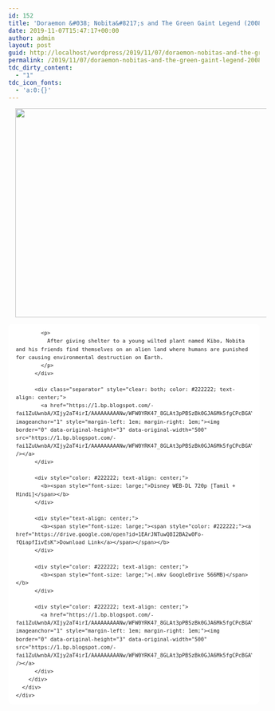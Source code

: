 ```yaml
---
id: 152
title: 'Doraemon &#038; Nobita&#8217;s and The Green Gaint Legend (2008) WEB-DL 720p &#8211; Dual Aud [Tamil + Hindi] &#8211; x264 &#8211; 550MB'
date: 2019-11-07T15:47:17+00:00
author: admin
layout: post
guid: http://localhost/wordpress/2019/11/07/doraemon-nobitas-and-the-green-gaint-legend-2008-web-dl-720p-dual-aud-tamil-hindi-x264-550mb/
permalink: /2019/11/07/doraemon-nobitas-and-the-green-gaint-legend-2008-web-dl-720p-dual-aud-tamil-hindi-x264-550mb/
tdc_dirty_content:
  - "1"
tdc_icon_fonts:
  - 'a:0:{}'
---
```

<div dir="ltr" style="text-align: left;" trbidi="on">
  <div class="separator" style="clear: both; text-align: center;">
    <a href="https://1.bp.blogspot.com/-5YybRFlUthw/XStGJPEaw7I/AAAAAAAAAmo/s0eqVm2GfZsb4DW1_9rbxzkYKvL5QWdSgCEwYBhgL/s1600/nobita{5e176f9fcfde9aba7eb9c28cb91a5314fc67fc5fae859004e1132ccc1df19f4f}2Band{5e176f9fcfde9aba7eb9c28cb91a5314fc67fc5fae859004e1132ccc1df19f4f}2Bthe{5e176f9fcfde9aba7eb9c28cb91a5314fc67fc5fae859004e1132ccc1df19f4f}2Bgreen{5e176f9fcfde9aba7eb9c28cb91a5314fc67fc5fae859004e1132ccc1df19f4f}2Bgiant{5e176f9fcfde9aba7eb9c28cb91a5314fc67fc5fae859004e1132ccc1df19f4f}2Blegend.jpg" imageanchor="1" style="margin-left: 1em; margin-right: 1em;"><img loading="lazy" border="0" data-original-height="490" data-original-width="748" height="418" src="https://1.bp.blogspot.com/-5YybRFlUthw/XStGJPEaw7I/AAAAAAAAAmo/s0eqVm2GfZsb4DW1_9rbxzkYKvL5QWdSgCEwYBhgL/s640/nobita{5e176f9fcfde9aba7eb9c28cb91a5314fc67fc5fae859004e1132ccc1df19f4f}2Band{5e176f9fcfde9aba7eb9c28cb91a5314fc67fc5fae859004e1132ccc1df19f4f}2Bthe{5e176f9fcfde9aba7eb9c28cb91a5314fc67fc5fae859004e1132ccc1df19f4f}2Bgreen{5e176f9fcfde9aba7eb9c28cb91a5314fc67fc5fae859004e1132ccc1df19f4f}2Bgiant{5e176f9fcfde9aba7eb9c28cb91a5314fc67fc5fae859004e1132ccc1df19f4f}2Blegend.jpg" width="640" /></a>
  </div>
  
  <div class="mod" data-hveid="CAsQAA" data-md="50" data-ved="2ahUKEwi5lqf42bTjAhVLknAKHetqA-EQkCkwFnoECAsQAA" lang="en-IN" style="-webkit-text-stroke-width: 0px; background-color: white; border-radius: 8px; clear: none; font-family: arial, sans-serif; font-style: normal; font-variant-caps: normal; font-variant-ligatures: normal; letter-spacing: normal; line-height: 1.54; orphans: 2; padding-left: 15px; padding-right: 15px; padding-top: 0px; text-align: left; text-decoration-color: initial; text-decoration-style: initial; text-indent: 0px; text-transform: none; white-space: normal; widows: 2; word-spacing: 0px;">
    <div class="PZPZlf hb8SAc kno-fb-ctx" data-attrid="description" data-hveid="CAsQAQ" data-ved="2ahUKEwi5lqf42bTjAhVLknAKHetqA-EQziAoADAWegQICxAB" style="margin: 13px 0px; overflow: hidden;">
      <div class="r-iTBsx6CwbdQQ" jsl="$t t-oF0h478wPRI;$x 0;">
        <div class="kno-rdesc r-iOyrsNCas3eg" data-rtid="iOyrsNCas3eg" jsaction="sngtp:r.Eddvt4h-GI8;tp_btn:r.Eddvt4h-GI8" jsl="$t t-JgTEvN6zUII;$x 0;">
          <div style="color: #222222; font-size: small; font-weight: 400;">
            <h3 class="bNg8Rb" style="clip: rect(1px, 1px, 1px, 1px); font-size: medium; font-weight: normal; height: 1px; margin: 0px; overflow: hidden; padding: 0px; position: absolute; white-space: nowrap; width: 1px; z-index: -1000;">
              Description
            </h3>
            
            <p>
              After giving shelter to a young wilted plant named Kibo, Nobita and his friends find themselves on an alien land where humans are punished for causing environmental destruction on Earth.
            </p>
          </div>
          
          <div class="separator" style="clear: both; color: #222222; text-align: center;">
            <a href="https://1.bp.blogspot.com/-fai1ZuUwnbA/XIjy2aT4irI/AAAAAAAAANw/WFW0YRK47_8GLAt3pPBSzBk0GJA6Mk5fgCPcBGAYYCw/s1600/torrborder.gif" imageanchor="1" style="margin-left: 1em; margin-right: 1em;"><img border="0" data-original-height="3" data-original-width="500" src="https://1.bp.blogspot.com/-fai1ZuUwnbA/XIjy2aT4irI/AAAAAAAAANw/WFW0YRK47_8GLAt3pPBSzBk0GJA6Mk5fgCPcBGAYYCw/s1600/torrborder.gif" /></a>
          </div>
          
          <div style="color: #222222; text-align: center;">
            <b><span style="font-size: large;">Disney WEB-DL 720p [Tamil + Hindi]</span></b>
          </div>
          
          <div style="text-align: center;">
            <b><span style="font-size: large;"><span style="color: #222222;"><a href="https://drive.google.com/open?id=1EArJNTuwQ8I2BA2w0Fo-fQiapfIivEsK">Download Link</a></span></span></b>
          </div>
          
          <div style="color: #222222; text-align: center;">
            <b><span style="font-size: large;">(.mkv GoogleDrive 566MB)</span></b>
          </div>
          
          <div style="color: #222222; text-align: center;">
            <a href="https://1.bp.blogspot.com/-fai1ZuUwnbA/XIjy2aT4irI/AAAAAAAAANw/WFW0YRK47_8GLAt3pPBSzBk0GJA6Mk5fgCPcBGAYYCw/s1600/torrborder.gif" imageanchor="1" style="margin-left: 1em; margin-right: 1em;"><img border="0" data-original-height="3" data-original-width="500" src="https://1.bp.blogspot.com/-fai1ZuUwnbA/XIjy2aT4irI/AAAAAAAAANw/WFW0YRK47_8GLAt3pPBSzBk0GJA6Mk5fgCPcBGAYYCw/s1600/torrborder.gif" /></a>
          </div>
        </div>
      </div>
    </div>
  </div>
</div>